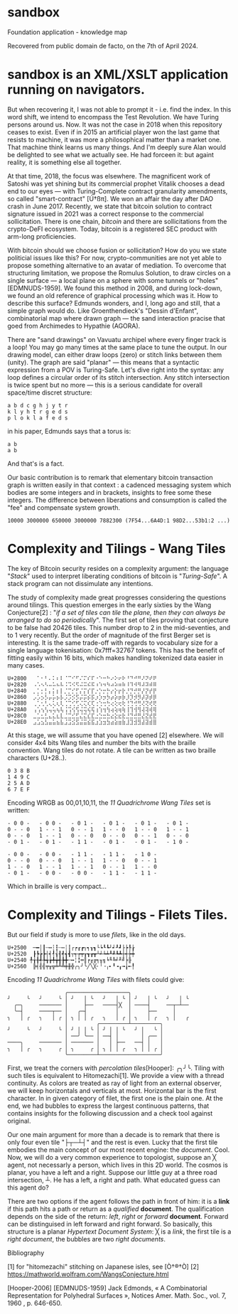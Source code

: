 # sandbox
Foundation application - knowledge map

Recovered from public domain de facto, on the 7th of April 2024.

# sandbox is an XML/XSLT application running on navigators.

But when recovering it, I was not able to prompt it - i.e. find the index. In this word shift, we intend to encompass the Test Revolution. We have Turing persons around us. Now. It was not the case in 2018 when this repository ceases to exist. Even if in 2015 an artificial player won the last game that resists to machine, it was more a philosophical matter than a market one. That machine think learns us many things. And I'm deeply sure Alan would be delighted to see what we actually see. He had forceen it: but againt reality, it is something else all together.

At that time, 2018, the focus was elsewhere. The magnificent work of Satoshi was yet shining but its commercial prophet Vitalik chooses a dead end to our eyes — with Turing-Complete contract granularity amendments, so called "smart-contract" [Ú†ßπ]. We won an affair the day after DAO crash in June 2017. Recently, we state that bitcoin solution to contract signature issued in 2021 was a correct response to the commercial sollicitation. There is one chain, *bitcoin* and there are sollicitations from the crypto-DeFI ecosystem. Today, bitcoin is a registered SEC product with arm-long proficiencies. 

With bitcoin should we choose fusion or sollicitation? How do you we state politicial issues like this? For now, crypto-communities are not yet able to propose something alternative to an avatar of mediation. To overcome that structuring limitation, we propose the Romulus Solution, to draw circles on a single surface — a local plane on a sphere with some tunnels or "holes" [EDMNUDS-1959]. We found this method in 2008, and during lock-down, we found an old reference of graphical processing which was it. How to describe this surface? Edmunds wonders, and I, long ago and still, that a simple graph would do. Like Groenthendieck's "Dessin d'Enfant", combinatorial map where drawn graph — the sand interaction pracise that goed from Archimedes to Hypathie (AGORA).

There are "sand drawings" on Vavuatu archipel where every finger track is a loop! You may go many times at the same place to tune the output. In our drawing model, can either draw loops (zero) or stitch links between them (unity). The graph are said "planar" — this means that a syntactic expression from a POV is Turing-Safe. Let's dive right into the syntax: any loop defines a circular order of its stitch intersection. Any stitch intersection is twice spent but no more — this is a serious candidate for overall space/time discret structure:
```
a b d c g h j y t r
k l y h t r g e d s 
p l o k l a f e d s
```
in his paper, Edmunds says that a torus is:
```
a b
a b
```
And that's is a fact.

Our basic contribution is to remark that elementary bitcoin transaction graph is written easily in that context : a cadenced messaging system which bodies are some integers and in brackets, insights to free some these integers. The difference between liberations and consumption is called the "fee" and compensate system growth.
```
10000 3000000 650000 3000000 7882300 (7F54...6A4D:1 98D2...53b1:2 ...)
```

# Complexity and Tilings - Wang Tiles
The key of Bitcoin security resides on a complexity argument: the language "_Stack_" used to interpret liberating conditions of bitcoin is "_Turing-Safe_". A stack program can not dissimulate any intentions. 

The study of complexity made great progresses considering the questions around tilings. This question emerges in the early sixties by the Wang Conjecture[2] : "_if a set of tiles can tile the plane, then they can always be arranged to do so periodically_". The first set of tiles proving that conjecture to be false had 20426 tiles. This number drop to 2 in the mid-seventies, and to 1 very recently. But the order of magnitude of the first Berger set is interesting. It is the same trade-off with regards to vocabulary size for a single language tokenisation: 0x7fff=32767 tokens. This has the benefit of fitting easily within 16 bits, which makes handling tokenized data easier in many cases.
```
U+2800	⠀⠁⠂⠃⠄⠅⠆⠇⠈⠉⠊⠋⠌⠍⠎⠏⠐⠑⠒⠓⠔⠕⠖⠗⠘⠙⠚⠛⠜⠝⠞⠟
U+2820	⠠⠡⠢⠣⠤⠥⠦⠧⠨⠩⠪⠫⠬⠭⠮⠯⠰⠱⠲⠳⠴⠵⠶⠷⠸⠹⠺⠻⠼⠽⠾⠿
U+2840	⡀⡁⡂⡃⡄⡅⡆⡇⡈⡉⡊⡋⡌⡍⡎⡏⡐⡑⡒⡓⡔⡕⡖⡗⡘⡙⡚⡛⡜⡝⡞⡟
U+2860	⡠⡡⡢⡣⡤⡥⡦⡧⡨⡩⡪⡫⡬⡭⡮⡯⡰⡱⡲⡳⡴⡵⡶⡷⡸⡹⡺⡻⡼⡽⡾⡿
U+2880  ⢀⢁⢂⢃⢄⢅⢆⢇⢈⢉⢊⢋⢌⢍⢎⢏⢐⢑⢒⢓⢔⢕⢖⢗⢘⢙⢚⢛⢜⢝⢞⢟
U+28A0	⢠⢡⢢⢣⢤⢥⢦⢧⢨⢩⢪⢫⢬⢭⢮⢯⢰⢱⢲⢳⢴⢵⢶⢷⢸⢹⢺⢻⢼⢽⢾⢿
U+28C0	⣀⣁⣂⣃⣄⣅⣆⣇⣈⣉⣊⣋⣌⣍⣎⣏⣐⣑⣒⣓⣔⣕⣖⣗⣘⣙⣚⣛⣜⣝⣞⣟
U+28E0  ⣠⣡⣢⣣⣤⣥⣦⣧⣨⣩⣪⣫⣬⣭⣮⣯⣰⣱⣲⣳⣴⣵⣶⣷⣸⣹⣺⣻⣼⣽⣾⣿
```
At this stage, we will assume that you have opened [2] elsewhere. We will consider 4x4 bits Wang tiles and number the bits with the braille convention. Wang tiles do not rotate. A tile can be written as two braille characters (U+28..). 
```
0 3 8 B
1 4 9 C
2 5 A D
6 7 E F
```
Encoding WRGB as 00,01,10,11, the _11 Quadrichrome Wang Tiles_ set is written:
```
- 0 0 -   - 0 0 -   - 0 1 -   - 0 1 -   - 0 1 -   - 0 1 -
0 - - 0   1 - - 1   0 - - 1   1 - - 0   1 - - 0   1 - - 1
0 - - 0   1 - - 1   0 - - 0   0 - - 0   0 - - 1   0 - - 0   
- 0 1 -   - 0 1 -   - 1 1 -   - 0 1 -   - 0 1 -   - 1 0 -

- 0 0 -   - 0 0 -   - 1 1 -   - 1 1 -   - 1 0 -
0 - - 0   0 - - 0   1 - - 1   1 - - 0   0 - - 1
1 - - 0   1 - - 1   1 - - 1   0 - - 1   1 - - 0 
- 0 1 -   - 0 0 -   - 0 0 -   - 1 1 -   - 1 1 -
```
Which in braille is very compact...

# Complexity and Tilings - Filets Tiles.
 But our field if study is more to use _filets_, like in the old days.
```
U+2500	─━│┃┄┅┆┇┈┉┊┋┌┍┎┏┐┑┒┓└┕┖┗┘┙┚┛├┝┞┟
U+2520	┠┡┢┣┤┥┦┧┨┩┪┫┬┭┮┯┰┱┲┳┴┵┶┷┸┹┺┻┼┽┾┿
U+2540 ╀╁╂╃╄╅╆╇╈╉╊╋╌╍╎╏═║╒╓╔╕╖╗╘╙╚╛╜╝╞╟
U+2560	╠╡╢╣╤╥╦╧╨╩╪╫╬╭╮╯╰╱╲╳╴╵╶╷╸╹╺╻╼╽╾╿
```
Encoding _11 Quadrichrome Wang Tiles_ with filets could give:
```
                  ╭───────────────────╮
╯     ╰   ╯     ╰ │ ╯   │ ╰   ╯   │ ╰ │ ╯   │ ╰   ╯   │ ╰
  ╭─╮     ─────── │     ├──   ────┤╳  │ ────┤     ──┬─┴──
  ╰─┤     ────┬── │   ╭─┤         │   │     ├──     │       
╮   │ ╭   ╮   │ ╭ │ ╮ │ │ ╭   ╮   │ ╭ │ ╮   │ ╭   ╮ │   ╭
                  │         ╭─────────┴─────────╮
╯     ╰   ╯     ╰ │ ╯ │ │ ╰ │ ╯ │ │ ╰   ╯ │   ╰ │
                  │ ──╯ ╰── │ ──┤ │       │ ╭── │
────╮     ─────── │ ─────── │   │ ├──   ──┤ │   │
╮   │ ╭   ╮     ╭ │ ╮     ╭ │ ╮ │ │ ╭   ╮ │ │ ╭ │
                  ╰─────────┴───────────────────╯
```

First, we treat the corners with _percolation tiles_[Hooper]: ╭╮╯╰. Tiling with such tiles is equivalent to Hitomezachi[1]. We provide a view with a thread continuity. As colors are treated as ray of light from an external observer, we will keep horizontals and verticals at most. Horizontal bar is the first character. In in given category of filet, the first one is the plain one. At the end, we had bubbles to express the largest continuous patterns, that contains insights for the following discussion and a check tool against original.

Our one main argument for more than a decade is to remark that there is only four even tile "├┬─┴┤" and the rest is even. Lucky that the first tile embodies the main concept of our most recent engine: the _document_. Cool. Now, we will do a very common experience to topologist, suppose an ╳ agent, not necessarly a person, which lives in this 2D world. The cosmos is planar, you have a left and a right. Suppose our little guy at a three road intersection, ┴. He has a left, a right and path. What educated guess can this agent do?

There are two options if the agent follows the path in front of him: it is a **link** if this path hits a path or return as a _qualified_ **document**. The qualification depends on the side of the return: _left_, _right_ or _forward_ **document**. Forward can be distinguised in left forward and right forward. So basically, this structure is a planar _Hypertext Document System_: ╳ is a _link_, the first tile is a _right document_, the bubbles are two _right documents_.

Bibliography

[1] for "hitomezachi" stitching on Japanese isles, see [Ò†®†Ò]
[2] https://mathworld.wolfram.com/WangsConjecture.html

[Hooper-2006] 
[EDMNUDS-1959] Jack Edmonds, « A Combinatorial Representation for Polyhedral Surfaces », Notices Amer. Math. Soc., vol. 7,‎ 1960 , p. 646-650.
